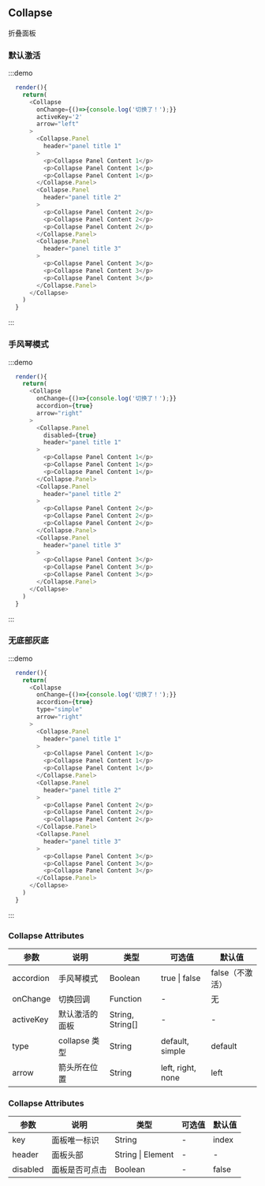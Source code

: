 ## Collapse

折叠面板

### 默认激活

:::demo

```js
  render(){
    return(
      <Collapse 
        onChange={()=>{console.log('切换了！');}} 
        activeKey='2' 
        arrow="left"
      >
        <Collapse.Panel
          header="panel title 1"
        >
          <p>Collapse Panel Content 1</p>
          <p>Collapse Panel Content 1</p>
          <p>Collapse Panel Content 1</p>
        </Collapse.Panel>
        <Collapse.Panel
          header="panel title 2"
        >
          <p>Collapse Panel Content 2</p>
          <p>Collapse Panel Content 2</p>
          <p>Collapse Panel Content 2</p>
        </Collapse.Panel>
        <Collapse.Panel
          header="panel title 3"
        >
          <p>Collapse Panel Content 3</p>
          <p>Collapse Panel Content 3</p>
          <p>Collapse Panel Content 3</p>
        </Collapse.Panel>
      </Collapse>
    )
  }

```
:::

### 手风琴模式
:::demo

```js
  render(){
    return(
      <Collapse 
        onChange={()=>{console.log('切换了！');}} 
        accordion={true} 
        arrow="right"
      >
        <Collapse.Panel
          disabled={true}
          header="panel title 1"
        >
          <p>Collapse Panel Content 1</p>
          <p>Collapse Panel Content 1</p>
          <p>Collapse Panel Content 1</p>
        </Collapse.Panel>
        <Collapse.Panel
          header="panel title 2"
        >
          <p>Collapse Panel Content 2</p>
          <p>Collapse Panel Content 2</p>
          <p>Collapse Panel Content 2</p>
        </Collapse.Panel>
        <Collapse.Panel
          header="panel title 3"
        >
          <p>Collapse Panel Content 3</p>
          <p>Collapse Panel Content 3</p>
          <p>Collapse Panel Content 3</p>
        </Collapse.Panel>
      </Collapse>
    )
  }

```
:::

### 无底部灰底
:::demo

```js
  render(){
    return(
      <Collapse 
        onChange={()=>{console.log('切换了！');}} 
        accordion={true} 
        type="simple"
        arrow="right"
      >
        <Collapse.Panel
          header="panel title 1"
        >
          <p>Collapse Panel Content 1</p>
          <p>Collapse Panel Content 1</p>
          <p>Collapse Panel Content 1</p>
        </Collapse.Panel>
        <Collapse.Panel
          header="panel title 2"
        >
          <p>Collapse Panel Content 2</p>
          <p>Collapse Panel Content 2</p>
          <p>Collapse Panel Content 2</p>
        </Collapse.Panel>
        <Collapse.Panel
          header="panel title 3"
        >
          <p>Collapse Panel Content 3</p>
          <p>Collapse Panel Content 3</p>
          <p>Collapse Panel Content 3</p>
        </Collapse.Panel>
      </Collapse>
    )
  }

```
:::

###  Collapse Attributes

| 参数 | 说明 | 类型 | 可选值 | 默认值 |
| -------- | ----- | ---- | ---- | ---- |
| accordion | 手风琴模式 |  Boolean | true \| false | false（不激活） |
| onChange | 切换回调 | Function | - | 无 |
| activeKey | 默认激活的面板 | String, String[] | - | - |
| type | collapse 类型 | String | default, simple | default |
| arrow | 箭头所在位置 | String | left, right, none | left |


###  Collapse Attributes

| 参数 | 说明 | 类型 | 可选值 | 默认值 |
| -------- | ----- | ---- | ---- | ---- |
| key | 面板唯一标识 |  String | - | index |
| header | 面板头部 | String \| Element | - | - |
| disabled | 面板是否可点击 | Boolean | - | false |
